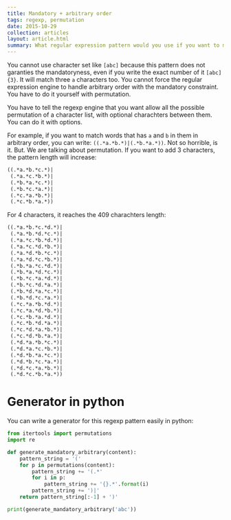 ```yaml
---
title: Mandatory + arbitrary order
tags: regexp, permutation
date: 2015-10-29
collection: articles
layout: article.html
summary: What regular expression pattern would you use if you want to match a word with mandatory characters in it but in arbitrary order?
---
```



You cannot use character set like `[abc]` because this pattern does not garanties the mandatoryness, even if you write the
exact number of it `[abc]{3}`. It will match three `a` characters too. You cannot force the regular expression engine to
handle arbitrary order with the mandatory constraint. You have to do it yourself with permutation.

You have to tell the regexp engine that you want allow all the possible permutation of a character list, with optional
charachters between them. You can do it with options.

For example, if you want to match words that has `a` and `b` in them in arbitrary order, you can write: `((.*a.*b.*)|(.*b.*a.*))`.
Not so horrible, is it. But. We are talking about permutation. If you want to add 3 characters, the pattern length will increase:

``` txt
((.*a.*b.*c.*)|
 (.*a.*c.*b.*)|
 (.*b.*a.*c.*)|
 (.*b.*c.*a.*)|
 (.*c.*a.*b.*)|
 (.*c.*b.*a.*))
```

For 4 characters, it reaches the 409 charachters length:

``` txt
((.*a.*b.*c.*d.*)|
 (.*a.*b.*d.*c.*)|
 (.*a.*c.*b.*d.*)|
 (.*a.*c.*d.*b.*)|
 (.*a.*d.*b.*c.*)|
 (.*a.*d.*c.*b.*)|
 (.*b.*a.*c.*d.*)|
 (.*b.*a.*d.*c.*)|
 (.*b.*c.*a.*d.*)|
 (.*b.*c.*d.*a.*)|
 (.*b.*d.*a.*c.*)|
 (.*b.*d.*c.*a.*)|
 (.*c.*a.*b.*d.*)|
 (.*c.*a.*d.*b.*)|
 (.*c.*b.*a.*d.*)|
 (.*c.*b.*d.*a.*)|
 (.*c.*d.*a.*b.*)|
 (.*c.*d.*b.*a.*)|
 (.*d.*a.*b.*c.*)|
 (.*d.*a.*c.*b.*)|
 (.*d.*b.*a.*c.*)|
 (.*d.*b.*c.*a.*)|
 (.*d.*c.*a.*b.*)|
 (.*d.*c.*b.*a.*))
```

# Generator in python

You can write a generator for this regexp pattern easily in python:

``` python
from itertools import permutations
import re

def generate_mandatory_arbitrary(content):
    pattern_string = '('
    for p in permutations(content):
        pattern_string += '(.*'
        for i in p:
            pattern_string += '{}.*'.format(i)
        pattern_string += ')|'
    return pattern_string[:-1] + ')'

print(generate_mandatory_arbitrary('abc'))
```

